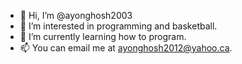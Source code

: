 - 👋 Hi, I’m @ayonghosh2003
- 👀 I’m interested in programming and basketball.
- 🌱 I’m currently learning how to program.
- 📫 You can email me at ayonghosh2012@yahoo.ca.

<!---
ayonghosh2003/ayonghosh2003 is a ✨ special ✨ repository because its `README.md` (this file) appears on your GitHub profile.
You can click the Preview link to take a look at your changes.
--->
